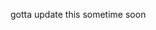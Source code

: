 gotta update this sometime soon

<!---
# Welcome to my user page!

👋 Hi, I’m Ezequiel Zapata aka Ez3DEV. I go by He/They :D<br><br>
👀 I’m interested in making applications, games and websites!<br><br>
🔭 I’m currently working on an update for my FNF mod "Vs Ryan"! (which I cannot reveal anything about it <i>yet</i>)<br><br>
🌱 I’m currently learning Haxe/HaxeFlixel while making FNF mods!<br><br>
👯 I’m not looking to collaborate on anything for now!<br><br>
🤔 I’m not looking for help with anything for now!<br><br>
📫 If you want to reach out to me, here are some ways to contact me:<br>
&nbsp;&nbsp;&nbsp;&nbsp;- Discord: Ez3DEV#1839<br>
&nbsp;&nbsp;&nbsp;&nbsp;- Email: ezequielzapata2015@hotmail.com<br>
&nbsp;&nbsp;&nbsp;&nbsp;- Gmail: razorzapata@gmail.com<br><br>
😄 Pronouns: He/Him, They/Them<br><br>⚡ Fun fact: I like to learn a lot, that's why I know these languages, some of them more, some of them less, in no particular order:<br>
&nbsp;&nbsp;&nbsp;&nbsp;- C++<br>
&nbsp;&nbsp;&nbsp;&nbsp;- C#<br>
&nbsp;&nbsp;&nbsp;&nbsp;- VB.NET<br>
&nbsp;&nbsp;&nbsp;&nbsp;- HTML<br>
&nbsp;&nbsp;&nbsp;&nbsp;- CSS<br>
&nbsp;&nbsp;&nbsp;&nbsp;- PHP<br>
&nbsp;&nbsp;&nbsp;&nbsp;- JS<br>
&nbsp;&nbsp;&nbsp;&nbsp;- NodeJS<br>
&nbsp;&nbsp;&nbsp;&nbsp;- Haxe<br>
&nbsp;&nbsp;&nbsp;&nbsp;- Python<br>
&nbsp;&nbsp;&nbsp;&nbsp;- C (almost nothing)<br>
&nbsp;&nbsp;&nbsp;&nbsp;- Spanish (Native)<br>
&nbsp;&nbsp;&nbsp;&nbsp;- English (Conversational)<br>
&nbsp;&nbsp;&nbsp;&nbsp;- And more!<br>

If you want to see all my social media accounts, head over to: https://solo.to/ez3

# Other things about me
My GitHub Stats!<br>
[![Ez3DEV's GitHub stats](https://github-readme-stats.vercel.app/api?username=ez3dev)](https://github.com/ez3dev)


My Top languages in my public repositories!<br>
[![Top Languages in public repos](https://github-readme-stats.vercel.app/api/top-langs/?username=ez3dev)](https://github.com/ez3dev)

<!---
EzecraftingYT/EzecraftingYT is a ✨ special ✨ repository because its `README.md` (this file) appears on your GitHub profile.
You can click the Preview link to take a look at your changes.
--->
